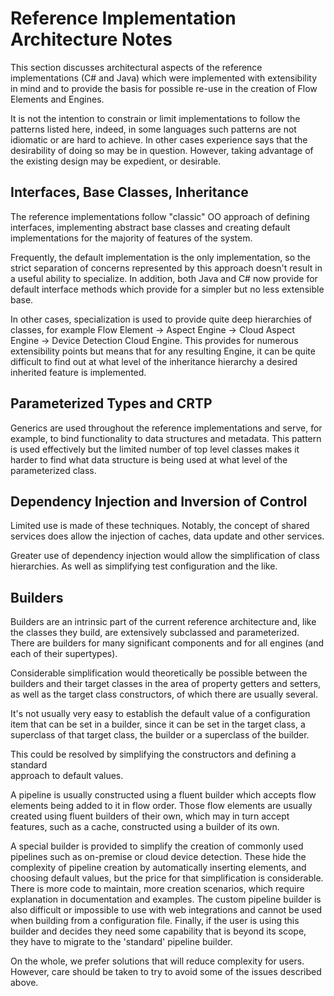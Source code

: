 # Reference Implementation Architecture Notes

This section discusses architectural aspects of the reference implementations
(C# and Java) which were implemented with extensibility in mind and to provide the basis 
for possible re-use in the creation of Flow Elements and Engines.

It is not the intention to constrain or limit implementations to follow 
the patterns listed here, indeed, in some languages such patterns are not
idiomatic or are hard to achieve. In other cases experience says that the 
desirability of doing so may be in question. 
However, taking advantage of the existing design may be expedient, or desirable.

## Interfaces, Base Classes, Inheritance

The reference implementations follow "classic" OO approach of defining 
interfaces, implementing abstract base classes and creating default
implementations for the majority of features of the system.

Frequently, the default implementation is the only implementation, so the 
strict separation of concerns represented by this approach doesn't result
in a useful ability to specialize. In addition, both Java and C# now provide 
for default interface methods which provide for a simpler but no less 
extensible base.

In other cases, specialization is used to provide quite deep hierarchies of 
classes, for example Flow Element -> Aspect Engine -> Cloud Aspect Engine -> 
Device Detection Cloud Engine. This provides for numerous extensibility points
but means that for any resulting Engine, it can be quite difficult to find 
out at what level of the inheritance hierarchy a desired inherited feature 
is implemented.

## Parameterized Types and CRTP

Generics are used throughout the reference implementations and serve, for 
example, to bind functionality to data structures and metadata. 
This pattern is used effectively
but the limited number of top level classes makes it harder to find what 
data structure is being used at what level of the parameterized class.

## Dependency Injection and Inversion of Control

Limited use is made of these techniques. Notably, the concept of shared services
does allow the injection of caches, data update and other services.

Greater use of dependency injection would allow the simplification of class 
hierarchies. As well as simplifying test configuration and the like.

## Builders

Builders are an intrinsic part of the current reference architecture and,
like the classes they build, are extensively subclassed and parameterized. There 
are builders for many significant components and for all engines (and each of their
supertypes).

Considerable simplification would theoretically be possible between the builders and 
their target classes in the area of property getters and setters, as well as 
the target class constructors, of which there are usually several.

It's not usually very easy to establish the default value of a configuration item that 
can be set in a builder, since it can be set in the target class, a superclass 
of that target class, the builder or a superclass of the builder.

This could be resolved by simplifying the constructors and defining a standard  
approach to default values. 

A pipeline is usually constructed using a fluent builder which accepts flow elements
being added to it in flow order. Those flow elements are usually created using
fluent builders of their own, which may in turn accept features, such as a cache,
constructed using a builder of its own.

A special builder is provided to simplify the creation of commonly used pipelines
such as on-premise or cloud device detection. These hide the complexity
of pipeline creation by automatically inserting elements, and choosing 
default values, but the price for that simplification is considerable. There is 
more code to maintain, more creation scenarios, which require explanation in
documentation and examples. The custom pipeline builder is also difficult or 
impossible to use with web integrations and cannot be used when building from a
configuration file. Finally, if the user is using this builder and decides they 
need some capability that is beyond its scope, they have to migrate to the 
'standard' pipeline builder.

On the whole, we prefer solutions that will reduce complexity for users. However,
care should be taken to try to avoid some of the issues described above.
